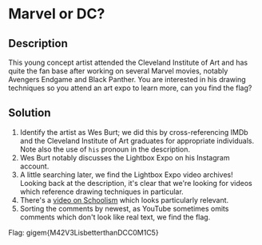# Marvel or DC?

## Description

This young concept artist attended the Cleveland Institute of Art and has quite the fan base after working on several Marvel movies, notably Avengers Endgame and Black Panther. You are interested in his drawing techniques so you attend an art expo to learn more, can you find the flag?

## Solution

1. Identify the artist as Wes Burt; we did this by cross-referencing IMDb and the Cleveland Institute of Art graduates
   for appropriate individuals. Note also the use of `his` pronoun in the description.
2. Wes Burt notably discusses the Lightbox Expo on his Instagram account. 
3. A little searching later, we find the Lightbox Expo video archives! Looking back at the description, it's clear that
   we're looking for videos which reference drawing techniques in particular.
4. There's a [video on Schoolism](https://www.youtube.com/watch?v=3dc1Ud03XtY) which looks particularly relevant.
5. Sorting the comments by newest, as YouTube sometimes omits comments which don't look like real text, we find the
   flag.

Flag: gigem{M42V3LisbetterthanDCC0M1C5}
